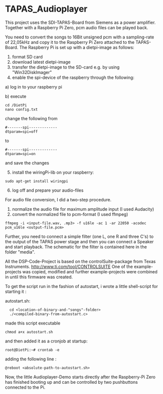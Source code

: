 # TAPAS_Audioplayer
This project uses the SDI-TAPAS-Board from Siemens as a power amplifier. Together with a Raspberry Pi Zero, pcm audio files can be played back.

You need to convert the songs to 16Bit unsigned pcm with a sampling-rate of 22,05kHz and copy it to the Raspberry Pi Zero 
attached to the TAPAS-Board. 
The Raspberry Pi is set up with a dietpi-image as follows:

1) format SD card
2) download latest dietpi-image
3) transfer the dietpi-image to the SD-card e.g. by using "Win32DiskImager"
4) enable the spi-device of the raspberry through the following:

a) log in to your raspberry pi

b) execute
```
cd /DietPi
nano config.txt
``` 
change the following from 

```
#-------spi-------------
dtparam=spi=off
```

to

```
#-------spi-------------
dtparam=spi=on
```
and save the changes

5) install the wiringPi-lib on your raspberry:
```
sudo apt-get install wiringpi
```     
     
6) log off and prepare your audio-files

For audio file conversion, I did a two-step procedure. 
1) normalize the audio file for maximum amplitude input (I used Audacity)
2) convert the normalized file to pcm-format (I used ffmpeg)
```
ffmpeg -i <input-file.wav, .mp3> -f u16le -ac 1 -ar 22050 -acodec pcm_u16le <output-file.pcm>
```
Further, you need to connect a simple filter (one L, one R and three C's) to the output of the TAPAS power stage and 
then you can connect a Speaker and start playback. The schematic for the filter is contained here in the folder "media". 

All the DSP-Code-Project is based on the controlSuite-package from Texas Instruments. 
http://www.ti.com/tool/CONTROLSUITE
One of the example-projects was copied, modified and further example-projects were combined in until this 
firmware was created. 

To get the script run in the fashion of autostart, i wrote a little shell-script for starting it : 

autostart.sh:
```
  cd <location-of-binary-and-"songs"-folder>
  ./<compiled-binary-from-autostart.c>
```

made this script executable 
```
chmod a+x autostart.sh
```

and then added it as a cronjob at startup: 
```
root@DietPi:~# crontab -e
```

adding the following line : 
```
@reboot <absolute-path-to-autostart.sh>
```
Now, the little Audioplayer-Demo starts directly after the Raspberry-Pi Zero has finished booting up 
and can be controlled by two pushbuttons connected to the Pi.
